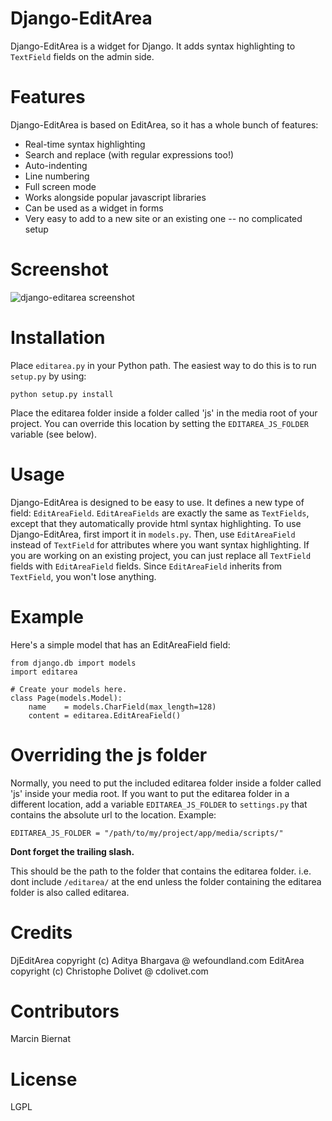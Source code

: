 # Django-EditArea

Django-EditArea is a widget for Django. It adds syntax highlighting to `TextField` fields on the admin side. 

# Features

Django-EditArea is based on EditArea, so it has a whole bunch of features:

* Real-time syntax highlighting
* Search and replace (with regular expressions too!)
* Auto-indenting
* Line numbering
* Full screen mode
* Works alongside popular javascript libraries
* Can be used as a widget in forms
* Very easy to add to a new site or an existing one -- no complicated setup

# Screenshot
![django-editarea screenshot](http://static.adit.io/images/django_editarea.png)

# Installation

Place `editarea.py` in your Python path. The easiest way to do this is to run `setup.py` by using:

	python setup.py install


Place the editarea folder inside a folder called 'js' in the media root of your project. You can override this location by setting the `EDITAREA_JS_FOLDER` variable (see below).

# Usage

Django-EditArea is designed to be easy to use. It defines a new type of field: `EditAreaField`. `EditAreaFields` are exactly the same as `TextFields`, except that they automatically provide html syntax highlighting.
To use Django-EditArea, first import it in `models.py`. Then, use `EditAreaField` instead of `TextField` for attributes where you want syntax highlighting.
If you are working on an existing project, you can just replace all `TextField` fields with `EditAreaField` fields. Since `EditAreaField` inherits from `TextField`, you won't lose anything.

# Example

Here's a simple model that has an EditAreaField field:

	from django.db import models
	import editarea
	
	# Create your models here.
	class Page(models.Model):
		name    = models.CharField(max_length=128)
		content = editarea.EditAreaField()
	

# Overriding the js folder

Normally, you need to put the included editarea folder inside a folder called 'js' inside your media root. If you want to put the editarea folder in a different location, add a variable `EDITAREA_JS_FOLDER` to `settings.py` that contains the absolute url to the location. Example:

	EDITAREA_JS_FOLDER = "/path/to/my/project/app/media/scripts/"

**Dont forget the trailing slash.**

This should be the path to the folder that contains the editarea folder. i.e. dont include `/editarea/` at the end unless the folder containing the editarea folder is also called editarea.

# Credits

DjEditArea copyright (c) Aditya Bhargava @ wefoundland.com
EditArea copyright (c) Christophe Dolivet @ cdolivet.com

# Contributors
Marcin Biernat

# License
LGPL
